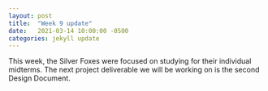 ```yaml
---
layout: post
title:  "Week 9 update"
date:   2021-03-14 10:00:00 -0500
categories: jekyll update
---
```


This week, the Silver Foxes were focused on studying for their individual midterms. 
The next project deliverable we will be working on is the second Design Document. 
